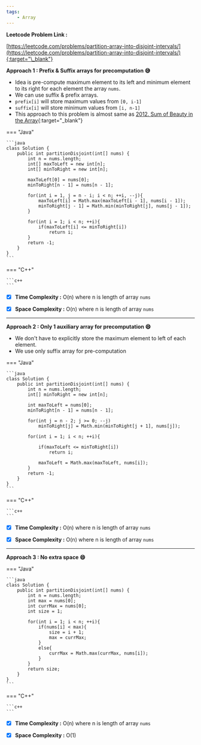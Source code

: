 ```yaml
---
tags:
    - Array
---
```


**Leetcode Problem Link :**

[https://leetcode.com/problems/partition-array-into-disjoint-intervals/](https://leetcode.com/problems/partition-array-into-disjoint-intervals/){:target="\_blank"}

**Approach 1 : Prefix & Suffix arrays for precomputation :sweat_smile:**

-   Idea is pre-compute maximum element to its left and minimum element to its right for each element the array `nums`.
-   We can use suffix & prefix arrays.
-   `prefix[i]` will store maximum values from `[0, i-1]`
-   `suffix[i]` will store minimum values from `[i, n-1]`
-   This approach to this problem is almost same as [2012. Sum of Beauty in the Array](https://leetcode.com/problems/sum-of-beauty-in-the-array/){:target="\_blank"}

=== "Java"

    ```java
    class Solution {
        public int partitionDisjoint(int[] nums) {
            int n = nums.length;
            int[] maxToLeft = new int[n];
            int[] minToRight = new int[n];

            maxToLeft[0] = nums[0];
            minToRight[n - 1] = nums[n - 1];

            for(int i = 1, j = n - i; i < n; ++i, --j){
                maxToLeft[i] = Math.max(maxToLeft[i - 1], nums[i - 1]);
                minToRight[j - 1] = Math.min(minToRight[j], nums[j - 1]);
            }

            for(int i = 1; i < n; ++i){
                if(maxToLeft[i] <= minToRight[i])
                    return i;
            }
            return -1;
        }
    }
    ```

=== "C++"

    ```c++
    ```

-   [x] **Time Complexity :** O(n) where n is length of array `nums`

-   [x] **Space Complexity :** O(n) where n is length of array `nums`

<hr>

**Approach 2 : Only 1 auxiliary array for precomputation :smile:**

-   We don't have to explicitly store the maximum element to left of each element.
-   We use only suffix array for pre-computation

=== "Java"

    ```java
    class Solution {
        public int partitionDisjoint(int[] nums) {
            int n = nums.length;
            int[] minToRight = new int[n];

            int maxToLeft = nums[0];
            minToRight[n - 1] = nums[n - 1];

            for(int j = n - 2; j >= 0; --j)
                minToRight[j] = Math.min(minToRight[j + 1], nums[j]);

            for(int i = 1; i < n; ++i){

                if(maxToLeft <= minToRight[i])
                    return i;

                maxToLeft = Math.max(maxToLeft, nums[i]);
            }
            return -1;
        }
    }
    ```

=== "C++"

    ```c++
    ```

-   [x] **Time Complexity :** O(n) where n is length of array `nums`

-   [x] **Space Complexity :** O(n) where n is length of array `nums`

<hr>

**Approach 3 : No extra space :smile:**

=== "Java"

    ```java
    class Solution {
        public int partitionDisjoint(int[] nums) {
            int n = nums.length;
            int max = nums[0];
            int currMax = nums[0];
            int size = 1;

            for(int i = 1; i < n; ++i){
                if(nums[i] < max){
                    size = i + 1;
                    max = currMax;
                }
                else{
                    currMax = Math.max(currMax, nums[i]);
                }
            }
            return size;
        }
    }
    ```

=== "C++"

    ```c++
    ```

-   [x] **Time Complexity :** O(n) where n is length of array `nums`

-   [x] **Space Complexity :** O(1)
